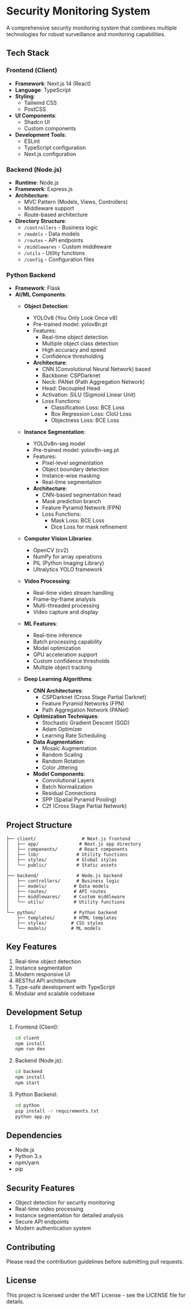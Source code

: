 
# Security Monitoring System

A comprehensive security monitoring system that combines multiple technologies for robust surveillance and monitoring capabilities.

## Tech Stack

### Frontend (Client)
- **Framework**: Next.js 14 (React)
- **Language**: TypeScript
- **Styling**: 
  - Tailwind CSS
  - PostCSS
- **UI Components**: 
  - Shadcn UI
  - Custom components
- **Development Tools**:
  - ESLint
  - TypeScript configuration
  - Next.js configuration

### Backend (Node.js)
- **Runtime**: Node.js
- **Framework**: Express.js
- **Architecture**:
  - MVC Pattern (Models, Views, Controllers)
  - Middleware support
  - Route-based architecture
- **Directory Structure**:
  - `/controllers` - Business logic
  - `/models` - Data models
  - `/routes` - API endpoints
  - `/middlewares` - Custom middleware
  - `/utils` - Utility functions
  - `/config` - Configuration files

### Python Backend
- **Framework**: Flask
- **AI/ML Components**:
  - **Object Detection**:
    - YOLOv8 (You Only Look Once v8)
    - Pre-trained model: yolov8n.pt
    - Features:
      - Real-time object detection
      - Multiple object class detection
      - High accuracy and speed
      - Confidence thresholding
    - **Architecture**:
      - CNN (Convolutional Neural Network) based
      - Backbone: CSPDarknet
      - Neck: PANet (Path Aggregation Network)
      - Head: Decoupled Head
      - Activation: SiLU (Sigmoid Linear Unit)
      - Loss Functions:
        - Classification Loss: BCE Loss
        - Box Regression Loss: CIoU Loss
        - Objectness Loss: BCE Loss
  
  - **Instance Segmentation**:
    - YOLOv8n-seg model
    - Pre-trained model: yolov8n-seg.pt
    - Features:
      - Pixel-level segmentation
      - Object boundary detection
      - Instance-wise masking
      - Real-time segmentation
    - **Architecture**:
      - CNN-based segmentation head
      - Mask prediction branch
      - Feature Pyramid Network (FPN)
      - Loss Functions:
        - Mask Loss: BCE Loss
        - Dice Loss for mask refinement

  - **Computer Vision Libraries**:
    - OpenCV (cv2)
    - NumPy for array operations
    - PIL (Python Imaging Library)
    - Ultralytics YOLO framework

  - **Video Processing**:
    - Real-time video stream handling
    - Frame-by-frame analysis
    - Multi-threaded processing
    - Video capture and display

  - **ML Features**:
    - Real-time inference
    - Batch processing capability
    - Model optimization
    - GPU acceleration support
    - Custom confidence thresholds
    - Multiple object tracking

  - **Deep Learning Algorithms**:
    - **CNN Architectures**:
      - CSPDarknet (Cross Stage Partial Darknet)
      - Feature Pyramid Networks (FPN)
      - Path Aggregation Network (PANet)
    - **Optimization Techniques**:
      - Stochastic Gradient Descent (SGD)
      - Adam Optimizer
      - Learning Rate Scheduling
    - **Data Augmentation**:
      - Mosaic Augmentation
      - Random Scaling
      - Random Rotation
      - Color Jittering
    - **Model Components**:
      - Convolutional Layers
      - Batch Normalization
      - Residual Connections
      - SPP (Spatial Pyramid Pooling)
      - C2f (Cross Stage Partial Network)

## Project Structure
```
├── client/                 # Next.js frontend
│   ├── app/               # Next.js app directory
│   ├── components/        # React components
│   ├── lib/              # Utility functions
│   ├── styles/           # Global styles
│   └── public/           # Static assets
│
├── backend/              # Node.js backend
│   ├── controllers/      # Business logic
│   ├── models/          # Data models
│   ├── routes/          # API routes
│   ├── middlewares/     # Custom middleware
│   └── utils/           # Utility functions
│
└── python/              # Python backend
    ├── templates/       # HTML templates
    ├── styles/         # CSS styles
    └── models/         # ML models
```

## Key Features
1. Real-time object detection
2. Instance segmentation
3. Modern responsive UI
4. RESTful API architecture
5. Type-safe development with TypeScript
6. Modular and scalable codebase

## Development Setup
1. Frontend (Client):
   ```bash
   cd client
   npm install
   npm run dev
   ```

2. Backend (Node.js):
   ```bash
   cd backend
   npm install
   npm start
   ```

3. Python Backend:
   ```bash
   cd python
   pip install -r requirements.txt
   python app.py
   ```

## Dependencies
- Node.js
- Python 3.x
- npm/yarn
- pip

## Security Features
- Object detection for security monitoring
- Real-time video processing
- Instance segmentation for detailed analysis
- Secure API endpoints
- Modern authentication system

## Contributing
Please read the contribution guidelines before submitting pull requests.

## License
This project is licensed under the MIT License - see the LICENSE file for details. 